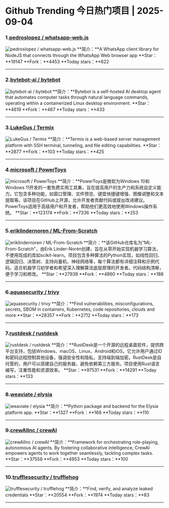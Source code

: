 # Github Trending 今日热门项目 | 2025-09-04
### 1.[pedroslopez / whatsapp-web.js](https://github.com/pedroslopez/whatsapp-web.js)

![pedroslopez / whatsapp-web.js](https://repository-images.githubusercontent.com/171072967/f0240000-b107-11ea-8c2e-02755c9b1505)
**简介：**A WhatsApp client library for NodeJS that connects through the WhatsApp Web browser app
**Star：**19147
**Fork：**4453
**Today stars：**622

---

### 2.[bytebot-ai / bytebot](https://github.com/bytebot-ai/bytebot)

![bytebot-ai / bytebot](https://opengraph.githubassets.com/980bddc4ce02d4c5ed2d3a88fae1d1c1a5fa8e5648e533b8fb20b22aa141fa07/bytebot-ai/bytebot)
**简介：**Bytebot is a self-hosted AI desktop agent that automates computer tasks through natural language commands, operating within a containerized Linux desktop environment.
**Star：**4619
**Fork：**467
**Today stars：**433

---

### 3.[LukeGus / Termix](https://github.com/LukeGus/Termix)

![LukeGus / Termix](https://opengraph.githubassets.com/3708841ed52cbdadb829e113ea8a035bfd4e03514c7364b9fba909f0589265ce/LukeGus/Termix)
**简介：**Termix is a web-based server management platform with SSH terminal, tunneling, and file editing capabilities.
**Star：**2877
**Fork：**103
**Today stars：**425

---

### 4.[microsoft / PowerToys](https://github.com/microsoft/PowerToys)

![microsoft / PowerToys](https://repository-images.githubusercontent.com/184456251/6fa0e600-b17f-11ea-9360-1f79417d8a69)
**简介：**PowerToys是微软为Windows 10和Windows 11开发的一套免费实用工具集，旨在提高用户的生产力和系统自定义能力。它包含多种功能，如窗口管理、文件预览、键盘快捷键增强、图像调整和文本提取等。该项目在GitHub上开源，允许开发者贡献代码或提出改进建议。PowerToys适用于高级用户和开发者，帮助他们更高效地使用Windows操作系统。
**Star：**123174
**Fork：**7336
**Today stars：**253

---

### 5.[eriklindernoren / ML-From-Scratch](https://github.com/eriklindernoren/ML-From-Scratch)

![eriklindernoren / ML-From-Scratch](https://opengraph.githubassets.com/df5c367b9fb91f339bc796164c1fb25455ab79b96da54e4231c1747a5fd292b7/eriklindernoren/ML-From-Scratch)
**简介：**该GitHub仓库名为"ML-From-Scratch"，由Erik Linder-Norén创建，旨在从零开始实现机器学习算法，不使用现成的库如scikit-learn。项目包含多种算法的Python实现，如线性回归、逻辑回归、决策树、支持向量机、神经网络等，每个算法都有详细注释和示例代码。适合机器学习初学者和希望深入理解算法底层原理的开发者。代码结构清晰，便于学习和修改。
**Star：**27938
**Fork：**4860
**Today stars：**188

---

### 6.[aquasecurity / trivy](https://github.com/aquasecurity/trivy)

![aquasecurity / trivy](https://opengraph.githubassets.com/1d6bcc3a59d77160349c295d2df9574d90709f48d8c6c1867135e243f8ee7c22/aquasecurity/trivy)
**简介：**Find vulnerabilities, misconfigurations, secrets, SBOM in containers, Kubernetes, code repositories, clouds and more
**Star：**28357
**Fork：**2712
**Today stars：**173

---

### 7.[rustdesk / rustdesk](https://github.com/rustdesk/rustdesk)

![rustdesk / rustdesk](https://repository-images.githubusercontent.com/299354207/a577aeea-619e-4f64-8dec-19f2550e7500)
**简介：**RustDesk是一个开源的远程桌面软件，提供跨平台支持，包括Windows、macOS、Linux、Android和iOS。它允许用户通过ID和密码远程控制其他设备，强调安全性和隐私，支持端到端加密。RustDesk是自托管的，用户可以搭建自己的服务器，避免依赖第三方服务。项目使用Rust语言编写，注重性能和资源效率。
**Star：**97531
**Fork：**14291
**Today stars：**133

---

### 8.[weaviate / elysia](https://github.com/weaviate/elysia)

![weaviate / elysia](https://opengraph.githubassets.com/df2857b7921e97458f9c5ca100aad32ecb1a839f07d5eacf4f7512d0f5341080/weaviate/elysia)
**简介：**Python package and backend for the Elysia platform app.
**Star：**1327
**Fork：**168
**Today stars：**110

---

### 9.[crewAIInc / crewAI](https://github.com/crewAIInc/crewAI)

![crewAIInc / crewAI](https://repository-images.githubusercontent.com/710601088/b287b45c-081a-4001-884d-67374219f277)
**简介：**Framework for orchestrating role-playing, autonomous AI agents. By fostering collaborative intelligence, CrewAI empowers agents to work together seamlessly, tackling complex tasks.
**Star：**37558
**Fork：**4953
**Today stars：**100

---

### 10.[trufflesecurity / trufflehog](https://github.com/trufflesecurity/trufflehog)

![trufflesecurity / trufflehog](https://repository-images.githubusercontent.com/77726177/4bac5782-b7e4-44fe-bc89-46cc69e9f36a)
**简介：**Find, verify, and analyze leaked credentials
**Star：**20554
**Fork：**1974
**Today stars：**83

---

